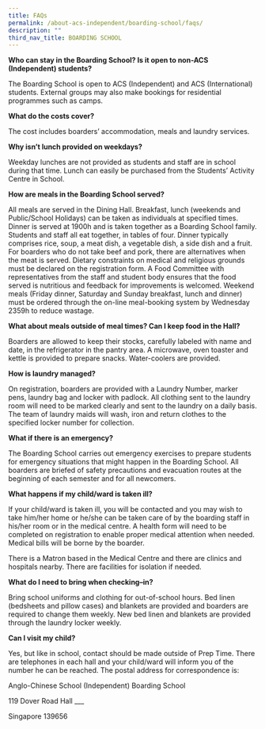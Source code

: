 ```yaml
---
title: FAQs
permalink: /about-acs-independent/boarding-school/faqs/
description: ""
third_nav_title: BOARDING SCHOOL
---
```

**Who can stay in the Boarding School? Is it open to non-ACS (Independent) students?**

The Boarding School is open to ACS (Independent) and ACS (International) students. External groups may also make bookings for residential programmes such as camps.

**What do the costs cover?**

The cost includes boarders’ accommodation, meals and laundry services.

**Why isn’t lunch provided on weekdays?**

Weekday lunches are not provided as students and staff are in school during that time. Lunch can easily be purchased from the Students’ Activity Centre in School.

**How are meals in the Boarding School served?**

All meals are served in the Dining Hall. Breakfast, lunch (weekends and Public/School Holidays) can be taken as individuals at specified times. Dinner is served at 1900h and is taken together as a Boarding School family. Students and staff all eat together, in tables of four. Dinner typically comprises rice, soup, a meat dish, a vegetable dish, a side dish and a fruit. For boarders who do not take beef and pork, there are alternatives when the meat is served. Dietary constraints on medical and religious grounds must be declared on the registration form. A Food Committee with representatives from the staff and student body ensures that the food served is nutritious and feedback for improvements is welcomed. Weekend meals (Friday dinner, Saturday and Sunday breakfast, lunch and dinner) must be ordered through the on-line meal-booking system by Wednesday 2359h to reduce wastage.

**What about meals outside of meal times? Can I keep food in the Hall?**

Boarders are allowed to keep their stocks, carefully labeled with name and date, in the refrigerator in the pantry area. A microwave, oven toaster and kettle is provided to prepare snacks. Water-coolers are provided.

**How is laundry managed?**

On registration, boarders are provided with a Laundry Number, marker pens, laundry bag and locker with padlock. All clothing sent to the laundry room will need to be marked clearly and sent to the laundry on a daily basis. The team of laundry maids will wash, iron and return clothes to the specified locker number for collection.

**What if there is an emergency?**

The Boarding School carries out emergency exercises to prepare students for emergency situations that might happen in the Boarding School. All boarders are briefed of safety precautions and evacuation routes at the beginning of each semester and for all newcomers.

**What happens if my child/ward is taken ill?**

If your child/ward is taken ill, you will be contacted and you may wish to take him/her home or he/she can be taken care of by the boarding staff in his/her room or in the medical centre. A health form will need to be completed on registration to enable proper medical attention when needed. Medical bills will be borne by the boarder.

There is a Matron based in the Medical Centre and there are clinics and hospitals nearby. There are facilities for isolation if needed.

**What do I need to bring when checking–in?**

Bring school uniforms and clothing for out-of-school hours. Bed linen (bedsheets and pillow cases) and blankets are provided and boarders are required to change them weekly. New bed linen and blankets are provided through the laundry locker weekly.

**Can I visit my child?**

Yes, but like in school, contact should be made outside of Prep Time. There are telephones in each hall and your child/ward will inform you of the number he can be reached. The postal address for correspondence is:

Anglo-Chinese School (Independent) Boarding School

119 Dover Road Hall \_\_\_

Singapore 139656